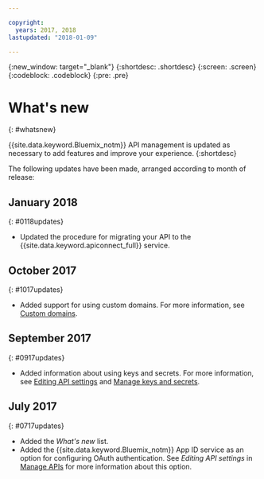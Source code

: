 ```yaml
---

copyright:
  years: 2017, 2018
lastupdated: "2018-01-09"

---
```



{:new_window: target="_blank"}
{:shortdesc: .shortdesc}
{:screen: .screen}
{:codeblock: .codeblock}
{:pre: .pre}

# What's new
{: #whatsnew}

{{site.data.keyword.Bluemix_notm}} API management is updated as necessary to add features and improve your experience.
{:shortdesc}

The following updates have been made, arranged according to month of release:

## January 2018
{: #0118updates}

* Updated the procedure for migrating your API to the {{site.data.keyword.apiconnect_full}} service.

## October 2017
{: #1017updates}

* Added support for using custom domains. For more information, see [Custom domains](manage_apis.html#custom_domains).

## September 2017
{: #0917updates}

* Added information about using keys and secrets. For more information, see [Editing API settings](manage_apis.html#settings_apis) and [Manage keys and secrets](keys_secrets.html). 

## July 2017
{: #0717updates}

* Added the *What's new* list.
* Added the {{site.data.keyword.Bluemix_notm}} App ID service as an option for configuring OAuth authentication. See *Editing API settings* in [Manage APIs](manage_apis.html) for more information about this option.
